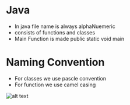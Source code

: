# Java

- In java file name is always alphaNuemeric
- consists of functions and classes
- Main Function is made public static void main

# Naming Convention

- For classes we use pascle convention
- For function we use camel casing

![alt text](../Java/images/image.png)
